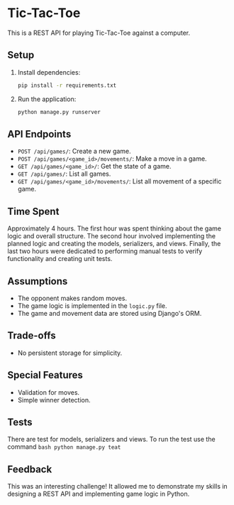 # Tic-Tac-Toe

This is a REST API for playing Tic-Tac-Toe against a computer.

## Setup

1. Install dependencies:
    ```bash
    pip install -r requirements.txt
    ```

2. Run the application:
    ```bash
    python manage.py runserver
    ```

## API Endpoints

- `POST /api/games/`: Create a new game.
- `POST /api/games/<game_id>/movements/`: Make a move in a game.
- `GET /api/games/<game_id>/`: Get the state of a game.
- `GET /api/games/`: List all games.
- `GET /api/games/<game_id>/movements/`: List all movement of a specific game.

## Time Spent

Approximately 4 hours.
The first hour was spent thinking about the game logic and overall structure. The second hour involved implementing the planned logic and creating the models, serializers, and views. Finally, the last two hours were dedicated to performing manual tests to verify functionality and creating unit tests.

## Assumptions

- The opponent makes random moves.
- The game logic is implemented in the `logic.py` file.
- The game and movement data are stored using Django's ORM.

## Trade-offs

- No persistent storage for simplicity.

## Special Features

- Validation for moves.
- Simple winner detection.

## Tests

There are test for models, serializers and views. To run the test use the command
    ```bash
    python manage.py teat
    ```

## Feedback

This was an interesting challenge! It allowed me to demonstrate my skills in designing a REST API and implementing game logic in Python.
